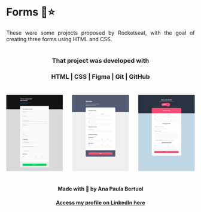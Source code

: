 # Forms 📄⭐
  
<p align="justify"> These were some projects proposed by Rocketseat, with the goal of creating three forms using HTML and CSS. </p>

#

#### <h3 align="center">**That project was developed with** </strong></h3>

#### <h3 align="center">HTML | CSS | Figma | Git | GitHub </h3>

#

<div style="display:flex; justify-content: space-between;">
    <img src="event-form.png" alt="Imagem 1" width="30%">
    <img src="form1.png" alt="Imagem 2" width="30%">
    <img src="form2.png" alt="Imagem 3" width="30%">
</div>

#
  
<p align="center"><strong>Made with 🤍 by Ana Paula Bertuol </strong><p>
  

#### <p align="center">[Access my profile on LinkedIn here](https://www.linkedin.com/in/ana-paula-bertuol/) <p>

